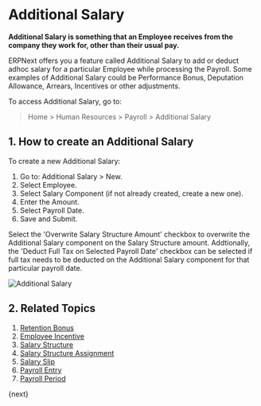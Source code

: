 <!-- add-breadcrumbs -->
# Additional Salary

**Additional Salary is something that an Employee receives from the company they work for, other than their usual pay.**


ERPNext offers you a feature called Additional Salary to add or deduct adhoc salary for a particular Employee while processing the Payroll. Some examples of Additional Salary could be Performance Bonus, Deputation Allowance, Arrears, Incentives or other adjustments. 

To access Additional Salary, go to:

> Home > Human Resources > Payroll > Additional Salary 

## 1. How to create an Additional Salary

To create a new Additional Salary:

1. Go to: Additional Salary > New.
2. Select Employee.
3. Select Salary Component (if not already created, create a new one).
1. Enter the Amount.
1. Select Payroll Date.
1. Save and Submit.

Select the 'Overwrite Salary Structure Amount' checkbox to overwrite the Additional Salary component on the Salary Structure amount. Addtionally, the 'Deduct Full Tax on Selected Payroll Date' checkbox can be selected if full tax needs to be deducted on the Additional Salary component for that particular payroll date.

<img class="screenshot" alt="Additional Salary" src="{{docs_base_url}}/assets/img/human-resources/additional-salary.png">



## 2. Related Topics

1. [Retention Bonus](/docs/user/manual/en/human-resources/retention-bonus)
1. [Employee Incentive](/docs/user/manual/en/human-resources/employee-incentive)
1. [Salary Structure](/docs/user/manual/en/human-resources/salary-structure)
1. [Salary Structure Assignment](/docs/user/manual/en/human-resources/salary-structure-assignment)
1. [Salary Slip](/docs/user/manual/en/human-resources/salary-slip)
1. [Payroll Entry](/docs/user/manual/en/human-resources/payroll-entry)
1. [Payroll Period](/docs/user/manual/en/human-resources/payroll-period)


{next}
